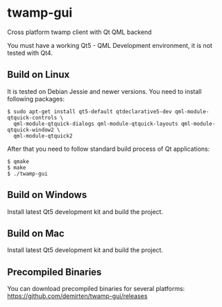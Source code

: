 # twamp-gui

Cross platform twamp client with Qt QML backend

You must have a working Qt5 - QML Development environment, it is not tested with Qt4.

## Build on Linux

It is tested on Debian Jessie and newer versions. You need to install following packages:

```
$ sudo apt-get install qt5-default qtdeclarative5-dev qml-module-qtquick-controls \
  qml-module-qtquick-dialogs qml-module-qtquick-layouts qml-module-qtquick-window2 \
  qml-module-qtquick2 
```

After that you need to follow standard build process of Qt applications:

```
$ qmake
$ make
$ ./twamp-gui
```

## Build on Windows

Install latest Qt5 development kit and build the project.

## Build on Mac

Install latest Qt5 development kit and build the project.

## Precompiled Binaries

You can download precompiled binaries for several platforms:
https://github.com/demirten/twamp-gui/releases

